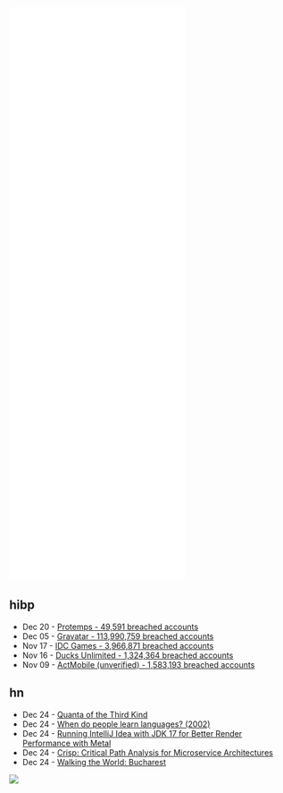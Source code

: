 ![Metrics](https://raw.githubusercontent.com/phixion/phixion/master/metrics.svg)

## hibp

<!--
for https://github.com/phixion/phixion/blob/main/.github/workflows/feeds.yml
-->
<!--START_SECTION:haveibeenpwnd-->
- Dec 20 - [Protemps - 49,591 breached accounts](https://haveibeenpwned.com/PwnedWebsites#Protemps)
- Dec 05 - [Gravatar - 113,990,759 breached accounts](https://haveibeenpwned.com/PwnedWebsites#Gravatar)
- Nov 17 - [IDC Games - 3,966,871 breached accounts](https://haveibeenpwned.com/PwnedWebsites#IDCGames)
- Nov 16 - [Ducks Unlimited - 1,324,364 breached accounts](https://haveibeenpwned.com/PwnedWebsites#DucksUnlimited)
- Nov 09 - [ActMobile (unverified) - 1,583,193 breached accounts](https://haveibeenpwned.com/PwnedWebsites#ActMobile)
<!--END_SECTION:haveibeenpwnd-->

## hn

<!--
for https://github.com/phixion/phixion/blob/main/.github/workflows/feeds.yml
-->
<!--START_SECTION:hn-->
- Dec 24 - [Quanta of the Third Kind](https://inference-review.com/article/quanta-of-the-third-kind)
- Dec 24 - [When do people learn languages? (2002)](https://www.zompist.com/whylang.html)
- Dec 24 - [Running IntelliJ Idea with JDK 17 for Better Render Performance with Metal](https://mustafaakin.dev/posts/2021-12-08-running-intellij-idea-with-jdk17-for-better-render-performance/)
- Dec 24 - [Crisp: Critical Path Analysis for Microservice Architectures](https://eng.uber.com/crisp-critical-path-analysis-for-microservice-architectures/)
- Dec 24 - [Walking the World: Bucharest](https://intellectualinting.substack.com/p/walking-the-world-bucharest)
<!--END_SECTION:hn-->

<!--
for https://yhype.me
-->
![](https://hit.yhype.me/github/profile?user_id=13013670)
